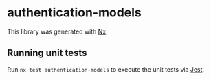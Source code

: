 # authentication-models

This library was generated with [Nx](https://nx.dev).

## Running unit tests

Run `nx test authentication-models` to execute the unit tests via [Jest](https://jestjs.io).
